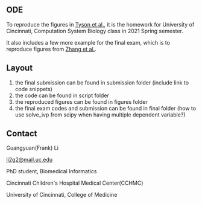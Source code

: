 ## ODE

To reproduce the figures in [Tyson et al.](https://www.sciencedirect.com/science/article/abs/pii/S0955067403000176), it is the homework for University of Cincinnati, Computation System Biology class in 2021 Spring semester. 

It also includes a few more example for the final exam, which is to reproduce figures from [Zhang et al.](https://www.tandfonline.com/doi/abs/10.4161/cc.6.1.3705).

## Layout

1. the final submission can be found in submission folder (include link to code snippets)
2. the code can be found in script folder
3. the reproduced figures can be found in figures folder
4. the final exam codes and submission can be found in final folder (how to use solve_ivp from scipy when having multiple dependent variable?)

## Contact

Guangyuan(Frank) Li

li2g2@mail.uc.edu

PhD student, Biomedical Informatics

Cincinnati Children's Hospital Medical Center(CCHMC)

University of Cincinnati, College of Medicine